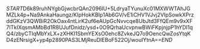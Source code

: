 $START$D6k89ruhNYgbGjwcbrQAn2096lU+5LdryaTYunuXc01MXWWTAhJGMZLk4p+Na9AnkaHaungz/KIpHokKBIp1Ab6GV/vE1iCHV1VJvj2VIpSowkXPrzddGKzV3QWBiR2OkOax4ntLirK2uf6eAUpGcNvvcqe8UbJtd3FfQEm9v9xXF7lTkIXqsmAMbBd1R8UJufDnidz/ysd+0O9QrhaUcvpnwBWiFKpjnjpP1hYDI1qQ4/zbyCTIqMbYxLX+zXHKI1SbmYEXsO0ehc8ZvkeJQ7o9OencQwZosYtqKD4zENrsigX+yp4p2890PAS3LMjReuDIEBoF522Oj/wouIYtnA==$END$